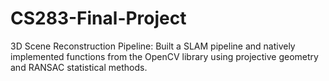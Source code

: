 # CS283-Final-Project
3D Scene Reconstruction Pipeline: Built a SLAM pipeline and natively implemented functions from the OpenCV library using projective geometry and RANSAC statistical methods.
